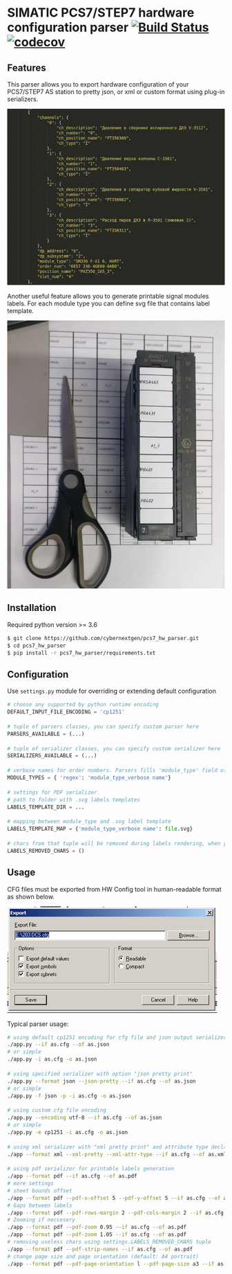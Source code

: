 # SIMATIC PCS7/STEP7 hardware configuration parser [![Build Status](https://travis-ci.com/cybernextgen/pcs7_hw_parser.svg?branch=master)](https://travis-ci.com/cybernextgen/pcs7_hw_parser) [![codecov](https://codecov.io/gh/cybernextgen/pcs7_hw_parser/branch/master/graph/badge.svg?token=2R5PB6Z6KG)](https://codecov.io/gh/cybernextgen/pcs7_hw_parser)

## Features
This parser allows you to export hardware configuration of your PCS7/STEP7 AS station to pretty json, or xml or custom format using 
plug-in serializers.

![Example of output json file](/images/json_example.png)

Another useful feature allows you to generate printable signal modules labels. For each module type you can define
svg file that contains label template.

![Example of printable labels](/images/labels_example.jpg)

## Installation

Required python version >= 3.6

```sh
$ git clone https://github.com/cybernextgen/pcs7_hw_parser.git
$ cd pcs7_hw_parser
$ pip install -r pcs7_hw_parser/requirements.txt
```

## Configuration

Use `settings.py` module for overriding or extending default configuration

```py
# choose any supported by python runtime encoding
DEFAULT_INPUT_FILE_ENCODING = 'cp1251'

# tuple of parsers classes, you can specify custom parser here
PARSERS_AVAILABLE = (...)

# tuple of serializer classes, you can specify custom serializer here
SERIALIZERS_AVAILABLE = (...)

# verbose names for order numbers. Parsers fills 'module_type' field of model with values from that dict. Keys might be regex
MODULE_TYPES = { 'regex': 'module_type_verbose name'}

# settings for PDF serializer
# path to folder with .svg labels templates
LABELS_TEMPLATE_DIR = ...

# mapping between module_type and .svg label template
LABELS_TEMPLATE_MAP = {'module_type_verbose name': file.svg}

# chars from that tuple will be removed during labels rendering, when you select --pdf-strip-names option
LABELS_REMOVED_CHARS = ()
```

## Usage

CFG files must be exported from HW Config tool in human-readable format as shown below. 

![AS station export dialog](/images/export_dialog.png)

Typical parser usage:
```sh
# using default cp1251 encoding for cfg file and json output serializer
./app.py --if as.cfg --of as.json
# or simple
./app.py -i as.cfg -o as.json

# using specified serializer with option "json pretty print"
./app.py --format json --json-pretty --if as.cfg --of as.json
# or simple
./app.py -f json -p -i as.cfg -o as.json

# using custom cfg file encoding
./app.py --encoding utf-8 --if as.cfg --of as.json
# or simple
./app.py -e cp1251 -i as.cfg -o as.json

# using xml serializer with "xml pretty print" and attribute type declaration
./app --format xml --xml-pretty --xml-attr-type --if as.cfg --of as.xml

# using pdf serializer for printable labels generation
./app --format pdf --if as.cfg --of as.pdf
# more settings
# sheet bounds offset
./app --format pdf --pdf-x-offset 5 --pdf-y-offset 5 --if as.cfg --of as.pdf
# Gaps between labels
./app --format pdf --pdf-rows-margin 2 --pdf-cols-margin 2 --if as.cfg --of as.pdf
# Zooming if neccesery
./app --format pdf --pdf-zoom 0.95 --if as.cfg --of as.pdf
./app --format pdf --pdf-zoom 1.05 --if as.cfg --of as.pdf
# removing useless chars using settings.LABELS_REMOVED_CHARS tuple
./app --format pdf --pdf-strip-names --if as.cfg --of as.pdf
# change page size and page orientation (default: A4 portrait)
./app --format pdf --pdf-page-orientation l --pdf-page-size a3 --if as.cfg --of as.pdf
```
